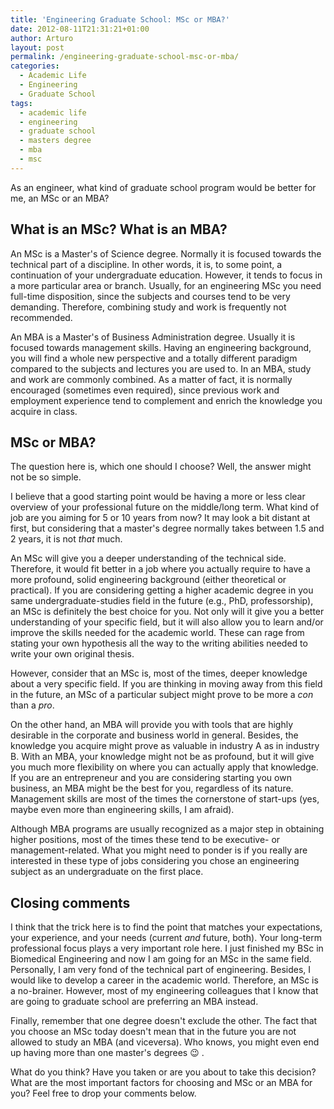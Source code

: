 ```yaml
---
title: 'Engineering Graduate School: MSc or MBA?'
date: 2012-08-11T21:31:21+01:00
author: Arturo
layout: post
permalink: /engineering-graduate-school-msc-or-mba/
categories:
  - Academic Life
  - Engineering
  - Graduate School
tags:
  - academic life
  - engineering
  - graduate school
  - masters degree
  - mba
  - msc
---
```

As an engineer, what kind of graduate school program would be better for me, an MSc or an MBA?

<!--more-->

## What is an MSc? What is an MBA?

An MSc is a Master's of Science degree. Normally it is focused towards the technical part of a discipline. In other words, it is, to some point, a continuation of your undergraduate education. However, it tends to focus in a more particular area or branch. Usually, for an engineering MSc you need full-time disposition, since the subjects and courses tend to be very demanding. Therefore, combining study and work is frequently not recommended.

An MBA is a Master's of Business Administration degree. Usually it is focused towards management skills. Having an engineering background, you will find a whole new perspective and a totally different paradigm compared to the subjects and lectures you are used to. In an MBA, study and work are commonly combined. As a matter of fact, it is normally encouraged (sometimes even required), since previous work and employment experience tend to complement and enrich the knowledge you acquire in class.

## MSc or MBA?

The question here is, which one should I choose? Well, the answer might not be so simple.

I believe that a good starting point would be having a more or less clear overview of your professional future on the middle/long term. What kind of job are you aiming for 5 or 10 years from now? It may look a bit distant at first, but considering that a master's degree normally takes between 1.5 and 2 years, it is not *that* much.

An MSc will give you a deeper understanding of the technical side. Therefore, it would fit better in a job where you actually require to have a more profound, solid engineering background (either theoretical or practical). If you are considering getting a higher academic degree in you same undergraduate-studies field in the future (e.g., PhD, professorship), an MSc is definitely the best choice for you. Not only will it give you a better understanding of your specific field, but it will also allow you to learn and/or improve the skills needed for the academic world. These can rage from stating your own hypothesis all the way to the writing abilities needed to write your own original thesis.

However, consider that an MSc is, most of the times, deeper knowledge about a very specific field. If you are thinking in moving away from this field in the future, an MSc of a particular subject might prove to be more a *con* than a *pro*.

On the other hand, an MBA will provide you with tools that are highly desirable in the corporate and business world in general. Besides, the knowledge you acquire might prove as valuable in industry A as in industry B. With an MBA, your knowledge might not be as profound, but it will give you much more flexibility on where you can actually apply that knowledge. If you are an entrepreneur and you are considering starting you own business, an MBA might be the best for you, regardless of its nature. Management skills are most of the times the cornerstone of start-ups (yes, maybe even more than engineering skills, I am afraid).

Although MBA programs are usually recognized as a major step in obtaining higher positions, most of the times these tend to be executive- or management-related. What you might need to ponder is if you really are interested in these type of jobs considering you chose an engineering subject as an undergraduate on the first place.

## Closing comments

I think that the trick here is to find the point that matches your expectations, your experience, and your needs (current *and* future, both). Your long-term professional focus plays a very important role here. I just finished my BSc in Biomedical Engineering and now I am going for an MSc in the same field. Personally, I am very fond of the technical part of engineering. Besides, I would like to develop a career in the academic world. Therefore, an MSc is a no-brainer. However, most of my engineering colleagues that I know that are going to graduate school are preferring an MBA instead.

Finally, remember that one degree doesn't exclude the other. The fact that you choose an MSc today doesn't mean that in the future you are not allowed to study an MBA (and viceversa). Who knows, you might even end up having more than one master's degrees 😉 .

What do you think? Have you taken or are you about to take this decision? What are the most important factors for choosing and MSc or an MBA for you? Feel free to drop your comments below.
